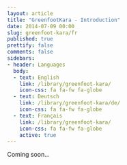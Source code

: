 ```yaml
---
layout: article
title: "GreenfootKara - Introduction"
date: 2014-07-09 00:00
slug: greenfoot-kara/fr
published: true
prettify: false
comments: false
sidebars:
- header: Languages
  body:
  - text: English
    link: /library/greenfoot-kara/
    icon-css: fa fa-fw fa-globe
  - text: Deutsch
    link: /library/greenfoot-kara/de/
    icon-css: fa fa-fw fa-globe
  - text: Français
    link: /library/greenfoot-kara/
    icon-css: fa fa-fw fa-globe
    active: true
---
```


Coming soon...